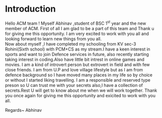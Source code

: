 ﻿# Introduction
Hello ACM team !
   Myself Abhinav ,student of BSC 1<sup>st</sup> year and the new member of ACM. First of all I am glad to be a part of this team and Thank u for giving me this opportunity.
   I am very excited to work with you all and looking forward to learn new things from you all.          
   Now about myself ,I have completed my schooling from KV sec-3 Rohini(Sixth school) with PCM+CS as my stream.I have a keen interest in sports and want to join Defence services in future,
   also recently starting taking interest in coding.Also have little bit intrest in online games and movies. I am a kind of introvert person but extrovert in field and with few close friends.
   I am from U.P and love village lifestyle but as I am from defence background so I have moved many places in my life so by choice or without I started liking travelling.
   I am a responsible and reserved type preson so U can trust me with your secrets also,I have a collection of secrets.Rest U will get to know about me when we will work together.
   Thank you once again for giving me this opportunity and exicited to work with you all.
  
   Regards~
   Abhinav 


